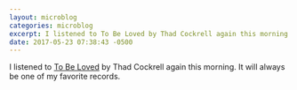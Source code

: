 ```yaml
---
layout: microblog
categories: microblog
excerpt: I listened to To Be Loved by Thad Cockrell again this morning. It will always be one of my favorite records.
date: 2017-05-23 07:38:43 -0500
---
```


I listened to [To Be Loved]((https://itunes.apple.com/us/album/to-be-loved/id329935752?uo=4&app=itunes&at=1l3vwJx&ct=PersonalBlog)) by Thad Cockrell again this morning. It will always be one of my favorite records.